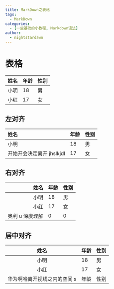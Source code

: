 ```yaml
---
title: MarkDown之表格
tags:
  - MarkDown
categories:
  - [一些基础的小教程, Markdown语法]
author:
  - nightstardawn
---
```


# 表格

| 姓名 | 年龄 | 性别 |
| ---- | ---- | ---- |
| 小明 | 18   | 男   |
| 小红 | 17   | 女   |

## 左对齐

| 姓名                      | 年龄 | 性别 |
| :------------------------ | ---- | ---- |
| 小明                      | 18   | 男   |
| 开始开会决定离开 jhslkjdl | 17   | 女   |

## 右对齐

|            姓名 | 年龄 | 性别 |
| --------------: | ---- | ---- |
|            小明 | 18   | 男   |
|            小红 | 17   | 女   |
| 奥利 u 深度理解 | 0    | 0    |

## 居中对齐

|             姓名             | 年龄 | 性别 |
| :--------------------------: | ---- | ---- |
|             小明             | 18   | 男   |
|             小红             | 17   | 女   |
| 华为啊哈离开视线之内的空间 s | 年龄 | 性别 |
